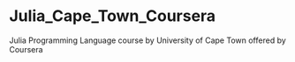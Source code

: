 # Julia_Cape_Town_Coursera
Julia Programming Language course by University of Cape Town offered by Coursera

